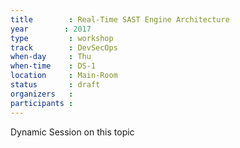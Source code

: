```yaml
---
title        : Real-Time SAST Engine Architecture
year		: 2017
type         : workshop
track        : DevSecOps
when-day     : Thu
when-time    : DS-1
location     : Main-Room
status       : draft
organizers   :
participants :
---
```


Dynamic Session on this topic
